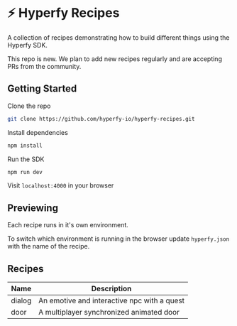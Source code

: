 # ⚡️ Hyperfy Recipes

A collection of recipes demonstrating how to build different things using the Hyperfy SDK.

This repo is new. We plan to add new recipes regularly and are accepting PRs from the community.

## Getting Started

Clone the repo

```bash
git clone https://github.com/hyperfy-io/hyperfy-recipes.git
```

Install dependencies

```bash
npm install
```

Run the SDK

```bash
npm run dev
```

Visit `localhost:4000` in your browser

## Previewing

Each recipe runs in it's own environment. 

To switch which environment is running in the browser update `hyperfy.json` with the name of the recipe.

## Recipes

| Name | Description
| ---- | -----------
| dialog | An emotive and interactive npc with a quest
| door | A multiplayer synchronized animated door
